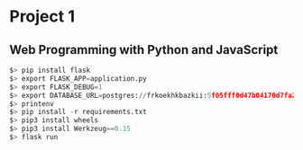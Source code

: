 # Project 1
                
## Web Programming with Python and JavaScript
                            
```python                                                                                                                                                  
$> pip install flask                                                                                                                                       
$> export FLASK_APP=application.py                                                                                                                         
$> export FLASK_DEBUG=1                                                                                                                                    
$> export DATABASE_URL=postgres://frkoekhkbazkii:5f05fff0d47b04170d7fa227839a6ee20591fa04e779d292a77fa1bf1d8efe48@ec2-34-195-169-25.compute-1.amazonaws.com:5432/dc9gslj2f8lq5v
$> printenv                                                                                                                                                          
$> pip install -r requirements.txt                                                                                                                                   
$> pip3 install wheels                                                                                                                                               
$> pip3 install Werkzeug==0.15                                                                                                                                       
$> flask run                                                                                                                                                         
```                                                                                                                                                                  